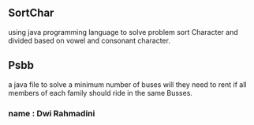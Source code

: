 ## SortChar 
using java programming language to solve problem sort Character and divided based on vowel and consonant character.

## Psbb
a java file to solve a minimum number of buses will they need to rent if all members of each family should
ride in the same Busses.

### name : Dwi Rahmadini
